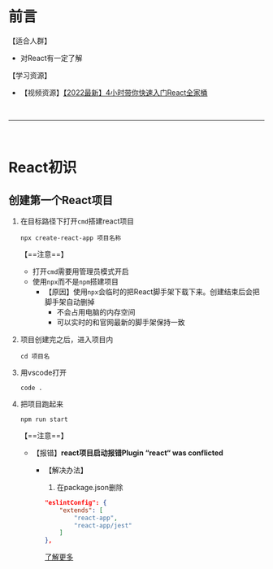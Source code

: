 # 前言

【适合人群】

* 对React有一定了解

【学习资源】

* 【视频资源】[【2022最新】4小时带你快速入门React全家桶](https://www.bilibili.com/video/BV1tY411G7UP/?spm_id_from=trigger_reload&vd_source=2f682a60feabf0f730ad09e0f980ce83)

<br>

---

<br>

# React初识

## 创建第一个React项目

1. 在目标路径下打开`cmd`搭建react项目

   ````shell
   npx create-react-app 项目名称
   ````

   【==注意==】

   * 打开`cmd`需要用管理员模式开启
   * 使用`npx`而不是`npm`搭建项目
     * 【原因】使用`npx`会临时的把React脚手架下载下来。创建结束后会把脚手架自动删掉
       * 不会占用电脑的内存空间
       * 可以实时的和官网最新的脚手架保持一致

2. 项目创建完之后，进入项目内

   ````shell
   cd 项目名
   ````

3. 用vscode打开

   ````shell
   code .
   ````

4. 把项目跑起来

   ````shell
   npm run start
   ````

   【==注意==】

   * 【报错】**react项目启动报错Plugin “react“ was conflicted**

     * 【解决办法】

       1. 在package.json删除

       ```json
       "eslintConfig": {
           "extends": [
               "react-app",
               "react-app/jest"
           ]
       },
       ```

       [了解更多](https://blog.csdn.net/weixin_51277037/article/details/122531372)

